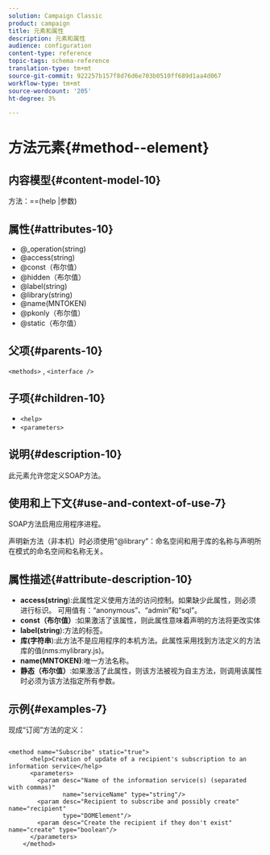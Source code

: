 ```yaml
---
solution: Campaign Classic
product: campaign
title: 元素和属性
description: 元素和属性
audience: configuration
content-type: reference
topic-tags: schema-reference
translation-type: tm+mt
source-git-commit: 922257b157f8d76d6e703b0510ff689d1aa4d067
workflow-type: tm+mt
source-wordcount: '205'
ht-degree: 3%

---
```



# 方法元素{#method--element}

## 内容模型{#content-model-10}

方法：==(help |参数)

## 属性{#attributes-10}

* @_operation(string)
* @access(string)
* @const（布尔值）
* @hidden（布尔值）
* @label(string)
* @library(string)
* @name(MNTOKEN)
* @pkonly（布尔值）
* @static（布尔值）

## 父项{#parents-10}

`<methods>`  ,  `<interface />`

## 子项{#children-10}

* `<help>`
* `<parameters>`

## 说明{#description-10}

此元素允许您定义SOAP方法。

## 使用和上下文{#use-and-context-of-use-7}

SOAP方法启用应用程序进程。

声明新方法（非本机）时必须使用“@library”：命名空间和用于库的名称与声明所在模式的命名空间和名称无关。

## 属性描述{#attribute-description-10}

* **access(string**):此属性定义使用方法的访问控制。如果缺少此属性，则必须进行标识。 可用值有：“anonymous”、“admin”和“sql”。
* **const（布尔值）**:如果激活了该属性，则此属性意味着声明的方法将更改实体
* **label(string**):方法的标签。
* **库(字符串**):此方法不是应用程序的本机方法。此属性采用找到方法定义的方法库的值(nms:mylibrary.js)。
* **name(MNTOKEN)**:唯一方法名称。
* **静态（布尔值）**:如果激活了此属性，则该方法被视为自主方法，则调用该属性时必须为该方法指定所有参数。

## 示例{#examples-7}

现成“订阅”方法的定义：

```
 
<method name="Subscribe" static="true">
      <help>Creation of update of a recipient's subscription to an information service</help>
      <parameters>
        <param desc="Name of the information service(s) (separated with commas)"
               name="serviceName" type="string"/>
        <param desc="Recipient to subscribe and possibly create" name="recipient"
               type="DOMElement"/>
        <param desc="Create the recipient if they don't exist" name="create" type="boolean"/>
      </parameters>     
    </method>
```
